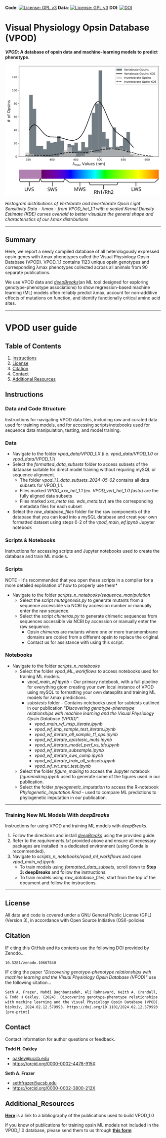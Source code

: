 **Code**: [![License: GPL v3](https://img.shields.io/badge/License-GPLv3-blue.svg)](https://www.gnu.org/licenses/gpl-3.0) **Data**: [![License: GPL v3](https://img.shields.io/badge/License-GPLv3-blue.svg)](https://www.gnu.org/licenses/gpl-3.0) **DOI**: [![DOI](https://zenodo.org/badge/733656093.svg)](https://zenodo.org/doi/10.5281/zenodo.10667839)


# Visual Physiology Opsin Database (VPOD)
**_VPOD_: A database of opsin data and machine-learning models to predict phenotype.**

![](https://github.com/VisualPhysiologyDB/visual-physiology-opsin-db/blob/main/scripts_n_notebooks/figure_making/figures/VPOD_1.1/opsin_histogram_with_scaled_kde_and_colorbar_5_24_24.svg?raw=True) <!-- Alt text: Histogram distributions of Vertebrate and Invertebrate Opsin Light Sensitivity Data - λmax - from VPOD_het_1.1 with a scaled Kernel Density Estimate (KDE) curves overlaid to better visualize the general shape and characteristics of our λmax distributions. -->

  _Histogram distributions of Vertebrate and Invertebrate Opsin Light Sensitivity Data - λmax - from VPOD_het_1.1 with a scaled Kernel Density Estimate (KDE) curves overlaid to better visualize the general shape and characteristics of our λmax distributions_

--- 
## Summary
Here, we report a newly compiled database of all heterologously expressed opsin genes with λmax phenotypes called the Visual Physiology Opsin Database (VPOD). VPOD_1.1 contains 1123 unique opsin genotypes and corresponding λmax phenotypes collected across all animals from 90 separate publications. 

We use VPOD data and _[deepBreaks](https://github.com/omicsEye/deepbreaks)_(an ML tool designed for exploring genotype-phenotype associations) to show regression-based machine learning (ML) models often reliably predict λmax, account for non-additive effects of mutations on function, and identify functionally critical amino acid sites. 


---

# VPOD user guide #

## Table of Contents

1. [Instructions](#Instructions)
2. [License](#license)
3. [Citation](#citation)
4. [Contact](#contact)
5. [Additional Resources](#additional_resources)

## Instructions

### Data and Code Structure
Instructions for navigating VPOD data files, including raw and curated data used for training models, and for accessing scripts/notebooks used for sequence data manipulation, testing, and model training.

  ### Data
  * Navigate to the folder _vpod_data/VPOD_1.X_ (i.e. _vpod_data/VPOD_1.0_ or _vpod_data/VPOD_1.1_)
  * Select the _formatted_data_subsets_ folder to access subsets of the database suitable for direct model training without requiring mySQL or sequence alignment.
      - The folder _vpod_1.1_data_subsets_2024-05-02_ contains all data subsets for VPOD_1.1.
      - Files marked _VPOD_xxx_het_1.1_ (ex. _VPOD_vert_het_1.0.fasta_) are the fully aligned data subsets 
      - Files marked _xxx_meta_ (ex. _wds_meta.tsv_) are the corresponding metadata files for each subset
  * Select the _raw_database_files_ folder for the raw components of the database that you can load into a mySQL database and creat your own formatted dataset using steps 0-2 of the _vpod_main_wf.ipynb_ Jupyter notebook

  ### Scripts & Notebooks
  Instructions for accessing scripts and Jupyter notebooks used to create the database and train ML models.

   ### Scripts
   NOTE - It's recommended that you open these scripts in a compiler for a more detailed explination of how to properly use them* 
   * Navigate to the folder _scripts_n_notebooks/sequence_manipulation_
       - Select the script _mutagenesis.py_ to generate mutants from a sequence accessible via NCBI by accession number or manually enter the raw sequence.
       - Select the script _chimeras.py_ to generate chimeric sequences from sequences accessible via NCBI by accession or manually enter the raw sequence.
           - Opsin _chimeras_ are mutants where one or more transmembrane domains are copied from a different opsin to replace the original. 
           - Contact us for assistance with using this script.
   ### Notebooks
   * Navigate to the folder _scripts_n_notebooks_
      - Select the folder _vpod_ML_workflows_ to access notebooks used for training ML models.
          - _vpod_main_wf.ipynb_ - Our primary notebook, with a full pipeline for everything gtom creating your own local instance of VPOD using mySQL to formatting your own datasplits and training ML models for λmax predictions. 
          - _substests_ folder - Contains notebooks used for subtests outlined in our publication "_Discovering genotype-phenotype relationships with machine learning and the Visual Physiology Opsin Database (VPOD)_".
            - _vpod_main_wf_msp_iterate.ipynb_
            - _vpod_wf_imp_sample_test_iterate.ipynb_
            - _vpod_wf_iterate_all_sample_t1_ops.ipynb_
            - _vpod_wf_iterate_epistasic_muts.ipynb_
            - _vpod_wf_iterate_model_perf_vs_tds.ipynb_
            - _vpod_wf_iterate_subsample.ipynb_
            - _vpod_wf_iterate_sws_comp.ipynb_
            - _vpod_wf_iterate_train_all_subsets.ipynb_
            - _vpod_wf_wt_mut_test.ipynb_
      - Select the folder _figure_making_ to access the Jupyter notebook _figuremaking.ipynb_ used to generate some of the figures used in our publication.
      - Select the folder _phylogenetic_imputation_ to access the R-notebook _Phylogenetic_Imputation.Rmd_ - used to compare ML predictions to phylogenetic imputation in our publication.
---

### Training New ML Models With _deepBreaks_
Instructions for using VPOD and training ML models with _deepBreaks_.

1. Follow the directions and install _[deepBreaks](https://github.com/omicsEye/deepbreaks)_ using the provided guide.
2. Refer to the _requirements.txt_ provided above and ensure all necessary packages are installed in a dedicated environment (using Conda is recommended).
3. Navigate to _scripts_n_notebooks/vpod_ml_workflows_ and open _vpod_main_wf.ipynb_.
   - To train models using _formatted_data_subsets_, scroll down to **Step 3: deepBreaks** and follow the instructions.
   - To train models using _raw_database_files_, start from the top of the document and follow the instructions.
     
---

## License
All data and code is covered under a GNU General Public License (GPL)(Version 3), in accordance with Open Source Initiative (OSI)-policies

## Citation
IF citing this GitHub and its contents use the following DOI provided by Zenodo...

    10.5281/zenodo.10667840
    
IF citing the paper _"Discovering genotype-phenotype relationships with machine learning and the Visual Physiology Opsin Database (VPOD)"_ use the following citation...

    Seth A. Frazer, Mahdi Baghbanzadeh, Ali Rahnavard, Keith A. Crandall, & Todd H Oakley. (2024). Discovering genotype-phenotype relationships with machine learning and the Visual Physiology Opsin Database (VPOD). bioRxiv, 2024.02.12.579993. https://doi.org/10.1101/2024.02.12.579993 [pre-print]
    
## Contact
Contact information for author questions or feedback.

**Todd H. Oakley**  
  * oakley@ucsb.edu
  * https://orcid.org/0000-0002-4478-915X

**Seth A. Frazer** 
  * sethfrazer@ucsb.edu
  * https://orcid.org/0000-0002-3800-212X

## Additional_Resources 
  **[Here](https://tinyurl.com/nm7tt3k8)** is a link to a bibliography of the publications used to build VPOD_1.0
  
  If you know of publications for training opsin ML models not included in the VPOD_1.0 database, please send them to us through **[this form](https://tinyurl.com/29afaxyr)**
